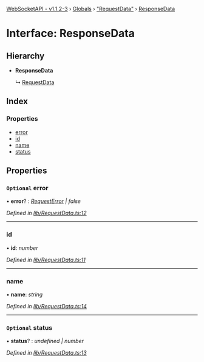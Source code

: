 [WebSocketAPI - v1.1.2-3](../README.md) › [Globals](../globals.md) › ["RequestData"](../modules/_requestdata_.md) › [ResponseData](_requestdata_.responsedata.md)

# Interface: ResponseData

## Hierarchy

* **ResponseData**

  ↳ [RequestData](_requestdata_.requestdata.md)

## Index

### Properties

* [error](_requestdata_.responsedata.md#optional-error)
* [id](_requestdata_.responsedata.md#id)
* [name](_requestdata_.responsedata.md#name)
* [status](_requestdata_.responsedata.md#optional-status)

## Properties

### `Optional` error

• **error**? : *[RequestError](_errors_converterror_.requesterror.md) | false*

*Defined in [lib/RequestData.ts:12](https://github.com/wallsmetalroofing/WebSocketAPI/blob/dd2bbc9/lib/RequestData.ts#L12)*

___

###  id

• **id**: *number*

*Defined in [lib/RequestData.ts:11](https://github.com/wallsmetalroofing/WebSocketAPI/blob/dd2bbc9/lib/RequestData.ts#L11)*

___

###  name

• **name**: *string*

*Defined in [lib/RequestData.ts:14](https://github.com/wallsmetalroofing/WebSocketAPI/blob/dd2bbc9/lib/RequestData.ts#L14)*

___

### `Optional` status

• **status**? : *undefined | number*

*Defined in [lib/RequestData.ts:13](https://github.com/wallsmetalroofing/WebSocketAPI/blob/dd2bbc9/lib/RequestData.ts#L13)*
